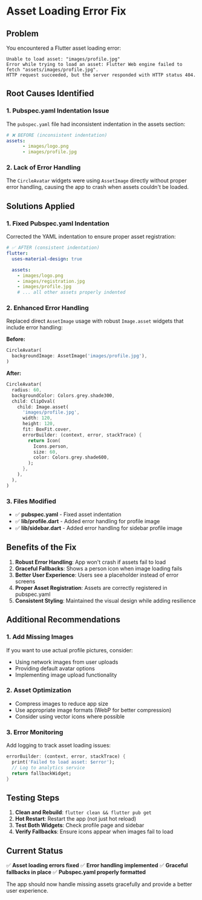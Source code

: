 # Asset Loading Error Fix

## Problem
You encountered a Flutter asset loading error:
```
Unable to load asset: "images/profile.jpg"
Error while trying to load an asset: Flutter Web engine failed to fetch "assets/images/profile.jpg". 
HTTP request succeeded, but the server responded with HTTP status 404.
```

## Root Causes Identified

### 1. **Pubspec.yaml Indentation Issue**
The `pubspec.yaml` file had inconsistent indentation in the assets section:
```yaml
# ❌ BEFORE (inconsistent indentation)
assets:
      - images/logo.png
      - images/profile.jpg
```

### 2. **Lack of Error Handling**
The `CircleAvatar` widgets were using `AssetImage` directly without proper error handling, causing the app to crash when assets couldn't be loaded.

## Solutions Applied

### 1. **Fixed Pubspec.yaml Indentation**
Corrected the YAML indentation to ensure proper asset registration:
```yaml
# ✅ AFTER (consistent indentation)
flutter:
  uses-material-design: true

  assets:
    - images/logo.png
    - images/registration.jpg
    - images/profile.jpg
    # ... all other assets properly indented
```

### 2. **Enhanced Error Handling**
Replaced direct `AssetImage` usage with robust `Image.asset` widgets that include error handling:

**Before:**
```dart
CircleAvatar(
  backgroundImage: AssetImage('images/profile.jpg'),
)
```

**After:**
```dart
CircleAvatar(
  radius: 60,
  backgroundColor: Colors.grey.shade300,
  child: ClipOval(
    child: Image.asset(
      'images/profile.jpg',
      width: 120,
      height: 120,
      fit: BoxFit.cover,
      errorBuilder: (context, error, stackTrace) {
        return Icon(
          Icons.person,
          size: 60,
          color: Colors.grey.shade600,
        );
      },
    ),
  ),
)
```

### 3. **Files Modified**
- ✅ **pubspec.yaml** - Fixed asset indentation
- ✅ **lib/profile.dart** - Added error handling for profile image
- ✅ **lib/sidebar.dart** - Added error handling for sidebar profile image

## Benefits of the Fix

1. **Robust Error Handling**: App won't crash if assets fail to load
2. **Graceful Fallbacks**: Shows a person icon when image loading fails
3. **Better User Experience**: Users see a placeholder instead of error screens
4. **Proper Asset Registration**: Assets are correctly registered in pubspec.yaml
5. **Consistent Styling**: Maintained the visual design while adding resilience

## Additional Recommendations

### 1. **Add Missing Images**
If you want to use actual profile pictures, consider:
- Using network images from user uploads
- Providing default avatar options
- Implementing image upload functionality

### 2. **Asset Optimization**
- Compress images to reduce app size
- Use appropriate image formats (WebP for better compression)
- Consider using vector icons where possible

### 3. **Error Monitoring**
Add logging to track asset loading issues:
```dart
errorBuilder: (context, error, stackTrace) {
  print('Failed to load asset: $error');
  // Log to analytics service
  return fallbackWidget;
}
```

## Testing Steps

1. **Clean and Rebuild**: `flutter clean && flutter pub get`
2. **Hot Restart**: Restart the app (not just hot reload)
3. **Test Both Widgets**: Check profile page and sidebar
4. **Verify Fallbacks**: Ensure icons appear when images fail to load

## Current Status
✅ **Asset loading errors fixed**
✅ **Error handling implemented**
✅ **Graceful fallbacks in place**
✅ **Pubspec.yaml properly formatted**

The app should now handle missing assets gracefully and provide a better user experience.
